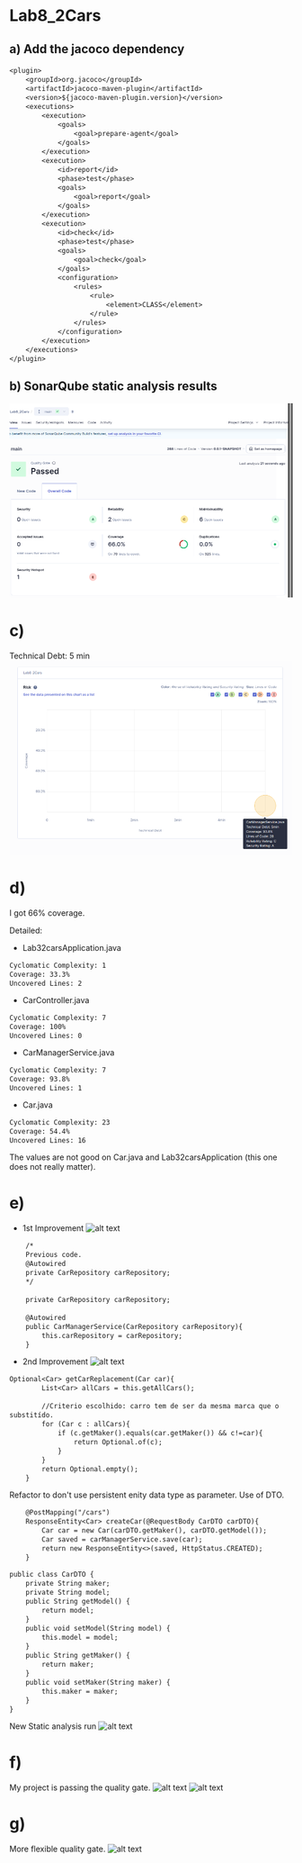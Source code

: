 # Lab8_2Cars

## a) Add the jacoco dependency
```
<plugin>
    <groupId>org.jacoco</groupId>
    <artifactId>jacoco-maven-plugin</artifactId>
    <version>${jacoco-maven-plugin.version}</version>
    <executions>
        <execution>
            <goals>
                <goal>prepare-agent</goal>
            </goals>
        </execution>
        <execution>
            <id>report</id>
            <phase>test</phase>
            <goals>
                <goal>report</goal>
            </goals>
        </execution>
        <execution>
            <id>check</id>
            <phase>test</phase>
            <goals>
                <goal>check</goal>
            </goals>
            <configuration>
                <rules>
                    <rule>
                        <element>CLASS</element>
                    </rule>
                </rules>
            </configuration>
        </execution>
    </executions>
</plugin>
``` 

## b) SonarQube static analysis results
![alt text](image.png)

# c) 

Technical Debt: 5 min
![alt text](image-1.png)

# d)
I got 66% coverage.

Detailed:
- Lab32carsApplication.java
``` 
Cyclomatic Complexity: 1
Coverage: 33.3%
Uncovered Lines: 2
```

- CarController.java
```
Cyclomatic Complexity: 7
Coverage: 100%
Uncovered Lines: 0
```

- CarManagerService.java
```
Cyclomatic Complexity: 7
Coverage: 93.8%
Uncovered Lines: 1
```

- Car.java
```
Cyclomatic Complexity: 23
Coverage: 54.4%
Uncovered Lines: 16
````


The values are not good on Car.java and Lab32carsApplication (this one does not really matter).


# e)

- 1st Improvement
![alt text](image-2.png)
```
    /*
    Previous code.
    @Autowired
    private CarRepository carRepository;
    */

    private CarRepository carRepository;

    @Autowired
    public CarManagerService(CarRepository carRepository){
        this.carRepository = carRepository;
    }
```

- 2nd Improvement
![alt text](image-3.png)

``` 
Optional<Car> getCarReplacement(Car car){
        List<Car> allCars = this.getAllCars();

        //Criterio escolhido: carro tem de ser da mesma marca que o substitído.
        for (Car c : allCars){
            if (c.getMaker().equals(car.getMaker()) && c!=car){
                return Optional.of(c);
            }
        }
        return Optional.empty();
    }
``` 



Refactor to don't use persistent enity data type as parameter. Use of DTO.

```
    @PostMapping("/cars")
    ResponseEntity<Car> createCar(@RequestBody CarDTO carDTO){
        Car car = new Car(carDTO.getMaker(), carDTO.getModel());
        Car saved = carManagerService.save(car);
        return new ResponseEntity<>(saved, HttpStatus.CREATED);
    }
``` 

``` 
public class CarDTO {
    private String maker;
    private String model;
    public String getModel() {
        return model;
    }
    public void setModel(String model) {
        this.model = model;
    }
    public String getMaker() {
        return maker;
    }
    public void setMaker(String maker) {
        this.maker = maker;
    }
}
```

New Static analysis run
![alt text](image-4.png)

# f)

My project is passing the quality gate.
![alt text](image-5.png)
![alt text](image-4.png)

# g)
More flexible quality gate.
![alt text](image-6.png)

